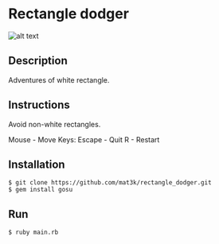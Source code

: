 Rectangle dodger
================
![alt text](http://imgur.com/z4BdZj0 "Game screenshot")

Description
-----------
Adventures of white rectangle.


Instructions
------------
Avoid non-white rectangles.

Mouse - Move
Keys:
Escape - Quit
R - Restart


Installation
------------

	$ git clone https://github.com/mat3k/rectangle_dodger.git
	$ gem install gosu


Run
---

	$ ruby main.rb
